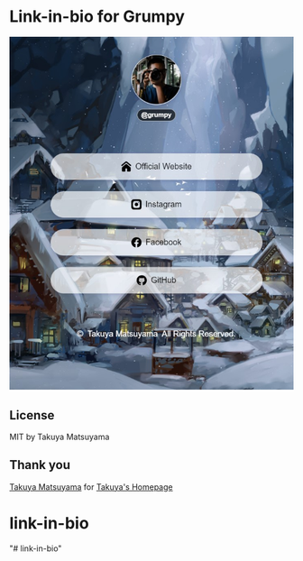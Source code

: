 # Link-in-bio for Grumpy

![thumbnail](./thumb.jpg)

## License

MIT by Takuya Matsuyama

## Thank you

[Takuya Matsuyama](https://github.com/craftzdog) for [Takuya's Homepage](https://github.com/craftzdog/craftzdog-homepage)
# link-in-bio
"# link-in-bio" 
